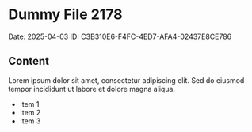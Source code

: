 # Dummy File 2178

Date: 2025-04-03
ID: C3B310E6-F4FC-4ED7-AFA4-02437E8CE786

## Content

Lorem ipsum dolor sit amet, consectetur adipiscing elit.
Sed do eiusmod tempor incididunt ut labore et dolore magna aliqua.

* Item 1
* Item 2
* Item 3

